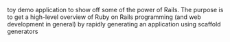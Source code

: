 toy demo application to show off some of the power of Rails. The purpose is to get a high-level overview of Ruby on Rails programming (and web development in general) by rapidly generating an application using scaffold generators